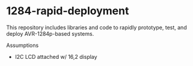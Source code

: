 1284-rapid-deployment
=====================

This repository includes libraries and code to rapidly prototype, test, and deploy AVR-1284p-based systems.


Assumptions
- I2C LCD attached w/ 16,2 display
